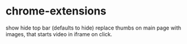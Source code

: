 chrome-extensions
=================
show hide top bar (defaults to hide)
replace thumbs on main page with images, that starts video in iframe on click.